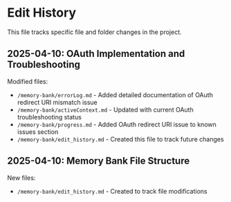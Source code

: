 # Edit History

This file tracks specific file and folder changes in the project.

## 2025-04-10: OAuth Implementation and Troubleshooting

Modified files:
- `/memory-bank/errorLog.md` - Added detailed documentation of OAuth redirect URI mismatch issue
- `/memory-bank/activeContext.md` - Updated with current OAuth troubleshooting status
- `/memory-bank/progress.md` - Added OAuth redirect URI issue to known issues section
- `/memory-bank/edit_history.md` - Created this file to track future changes

## 2025-04-10: Memory Bank File Structure

New files:
- `/memory-bank/edit_history.md` - Created to track file modifications